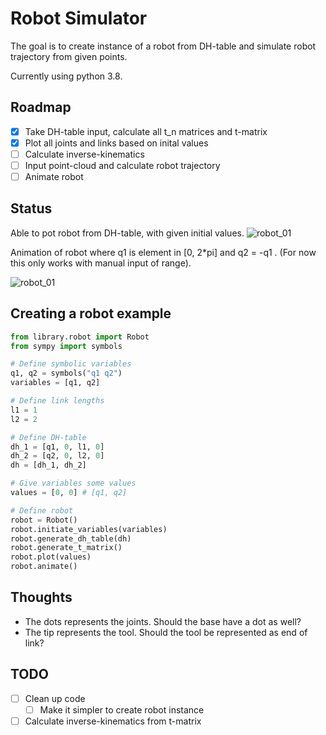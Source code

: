 # Robot Simulator
The goal is to create instance of a robot from DH-table and simulate robot trajectory from given points.

Currently using python 3.8.

## Roadmap

- [x] Take DH-table input, calculate all t_n matrices and t-matrix
- [x] Plot all joints and links based on inital values
- [ ] Calculate inverse-kinematics
- [ ] Input point-cloud and calculate robot trajectory
- [ ] Animate robot

## Status
Able to pot robot from DH-table, with given initial values.
![robot_01](https://github.com/martinmaeland/Robot_Simulator/blob/master/media/robot_01.png)

Animation of robot where q1 is element in [0, 2*pi] and q2 = -q1 . (For now this only works with manual input of range).

![robot_01](https://github.com/martinmaeland/Robot_Simulator/blob/master/media/robot_01.gif)

## Creating a robot example

```python
from library.robot import Robot
from sympy import symbols

# Define symbolic variables
q1, q2 = symbols("q1 q2")
variables = [q1, q2]

# Define link lengths
l1 = 1
l2 = 2

# Define DH-table
dh_1 = [q1, 0, l1, 0]
dh_2 = [q2, 0, l2, 0]
dh = [dh_1, dh_2]

# Give variables some values
values = [0, 0] # [q1, q2]

# Define robot
robot = Robot()
robot.initiate_variables(variables)
robot.generate_dh_table(dh)
robot.generate_t_matrix()
robot.plot(values)
robot.animate()
```

## Thoughts
* The dots represents the joints. Should the base have a dot as well?
* The tip represents the tool. Should the tool be represented as end of link?

## TODO
- [ ] Clean up code
  - [ ] Make it simpler to create robot instance
- [ ] Calculate inverse-kinematics from t-matrix
